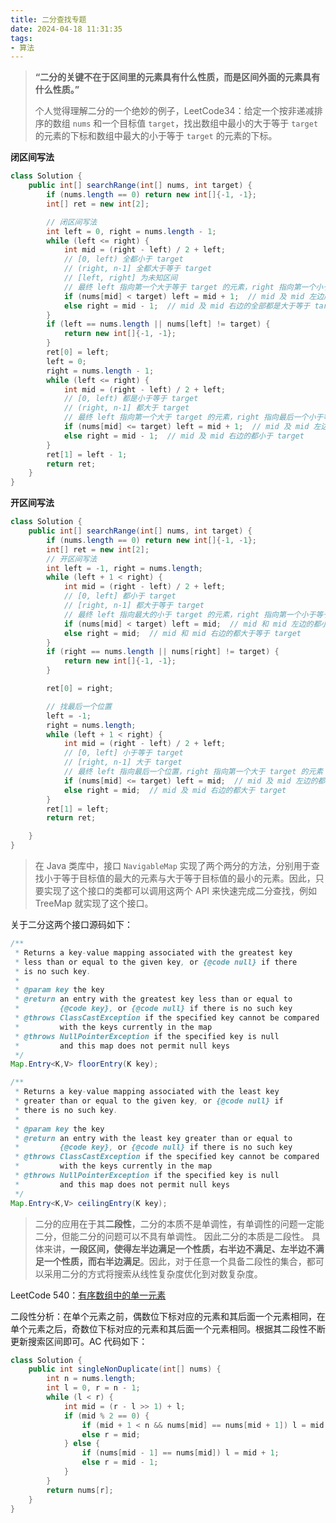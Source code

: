 ```yaml
---
title: 二分查找专题
date: 2024-04-18 11:31:35
tags:
- 算法
---
```


> **“二分的关键不在于区间里的元素具有什么性质，而是区间外面的元素具有什么性质。”**
>
> 个人觉得理解二分的一个绝妙的例子，LeetCode34：给定一个按非递减排序的数组 `nums` 和一个目标值 `target`，找出数组中最小的大于等于 `target` 的元素的下标和数组中最大的小于等于 `target` 的元素的下标。

**闭区间写法**

```java
class Solution {
    public int[] searchRange(int[] nums, int target) {
        if (nums.length == 0) return new int[]{-1, -1};
        int[] ret = new int[2];

        // 闭区间写法       
        int left = 0, right = nums.length - 1; 
        while (left <= right) {
            int mid = (right - left) / 2 + left;
            // [0, left) 全都小于 target            
            // (right, n-1] 全都大于等于 target  
            // [left, right] 为未知区间   
            // 最终 left 指向第一个大于等于 target 的元素，right 指向第一个小于 target 的元素   
            if (nums[mid] < target) left = mid + 1;  // mid 及 mid 左边所有都是小于 target 的
            else right = mid - 1;  // mid 及 mid 右边的全部都是大于等于 target 的
        }
        if (left == nums.length || nums[left] != target) {
            return new int[]{-1, -1};
        }
        ret[0] = left;
        left = 0;
        right = nums.length - 1;
        while (left <= right) {
            int mid = (right - left) / 2 + left;
            // [0, left) 都是小于等于 target 
            // (right, n-1] 都大于 target
            // 最终 left 指向第一个大于 target 的元素，right 指向最后一个小于等于 target 的元素
            if (nums[mid] <= target) left = mid + 1;  // mid 及 mid 左边所有的都小于等于 target
            else right = mid - 1;  // mid 及 mid 右边的都小于 target
        }
        ret[1] = left - 1;
        return ret;
    }
}
```

**开区间写法**

```java
class Solution {
    public int[] searchRange(int[] nums, int target) {
        if (nums.length == 0) return new int[]{-1, -1};
        int[] ret = new int[2];
        // 开区间写法
        int left = -1, right = nums.length;
        while (left + 1 < right) {
            int mid = (right - left) / 2 + left;
            // [0, left] 都小于 target
            // [right, n-1] 都大于等于 target
            // 最终 left 指向最大的小于 target 的元素，right 指向第一个小于等于 target 的元素
            if (nums[mid] < target) left = mid;  // mid 和 mid 左边的都小于 target
            else right = mid;  // mid 和 mid 右边的都大于等于 target 
        }
        if (right == nums.length || nums[right] != target) {
            return new int[]{-1, -1};
        }

        ret[0] = right;

        // 找最后一个位置
        left = -1;
        right = nums.length;
        while (left + 1 < right) {
            int mid = (right - left) / 2 + left;
            // [0, left] 小于等于 target
            // [right, n-1] 大于 target 
            // 最终 left 指向最后一个位置，right 指向第一个大于 target 的元素
            if (nums[mid] <= target) left = mid;  // mid 及 mid 左边的都小于等于 target
            else right = mid;  // mid 及 mid 右边的都大于 target
        }
        ret[1] = left;
        return ret;

    }
}
```



> 在 Java 类库中，接口 `NavigableMap` 实现了两个两分的方法，分别用于查找小于等于目标值的最大的元素与大于等于目标值的最小的元素。因此，只要实现了这个接口的类都可以调用这两个 API 来快速完成二分查找，例如 TreeMap 就实现了这个接口。

关于二分这两个接口源码如下：

```java
/**
 * Returns a key-value mapping associated with the greatest key
 * less than or equal to the given key, or {@code null} if there
 * is no such key.
 *
 * @param key the key
 * @return an entry with the greatest key less than or equal to
 *         {@code key}, or {@code null} if there is no such key
 * @throws ClassCastException if the specified key cannot be compared
 *         with the keys currently in the map
 * @throws NullPointerException if the specified key is null
 *         and this map does not permit null keys
 */
Map.Entry<K,V> floorEntry(K key);

/**
 * Returns a key-value mapping associated with the least key
 * greater than or equal to the given key, or {@code null} if
 * there is no such key.
 *
 * @param key the key
 * @return an entry with the least key greater than or equal to
 *         {@code key}, or {@code null} if there is no such key
 * @throws ClassCastException if the specified key cannot be compared
 *         with the keys currently in the map
 * @throws NullPointerException if the specified key is null
 *         and this map does not permit null keys
 */
Map.Entry<K,V> ceilingEntry(K key);
```



> 二分的应用在于其**二段性**，二分的本质不是单调性，有单调性的问题一定能二分，但能二分的问题可以不具有单调性。 因此二分的本质是二段性。 具体来讲，**一段区间，使得左半边满足一个性质，右半边不满足、左半边不满足一个性质，而右半边满足**。因此，对于任意一个具备二段性的集合，都可以采用二分的方式将搜索从线性复杂度优化到对数复杂度。

LeetCode 540：[有序数组中的单一元素](https://leetcode.cn/problems/single-element-in-a-sorted-array/)

二段性分析：在单个元素之前，偶数位下标对应的元素和其后面一个元素相同，在单个元素之后，奇数位下标对应的元素和其后面一个元素相同。根据其二段性不断更新搜索区间即可。AC 代码如下：

```java
class Solution {
    public int singleNonDuplicate(int[] nums) {
        int n = nums.length;
        int l = 0, r = n - 1;
        while (l < r) {
            int mid = (r - l >> 1) + l;
            if (mid % 2 == 0) {
                if (mid + 1 < n && nums[mid] == nums[mid + 1]) l = mid + 2;
                else r = mid;
            } else {
                if (nums[mid - 1] == nums[mid]) l = mid + 1;
                else r = mid - 1;
            }
        }
        return nums[r];
    }
}
```

